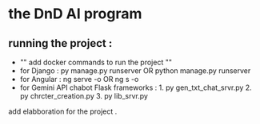 # the DnD AI program 

## running the project : 
- "" add docker commands to run the project "" 
- for Django : py manage.py runserver OR python manage.py runserver
- for Angular : ng serve -o OR ng s -o 
- for Gemini API chabot Flask frameworks : 1. py gen_txt_chat_srvr.py
                                           2. py chrcter_creation.py
                                           3. py lib_srvr.py

add elabboration for the project .

